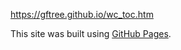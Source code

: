 
https://gftree.github.io/wc_toc.htm

This site was built using [GitHub Pages](https://pages.github.com/).
